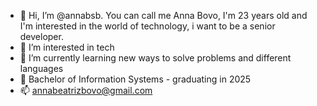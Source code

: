 - 👋 Hi, I’m @annabsb. You can call me Anna Bovo, I'm 23 years old and I'm interested in the world of technology, i want to be a senior developer.
- 👀 I’m interested in tech
- 🌱 I’m currently learning new ways to solve problems and different languages
- 👋 Bachelor of Information Systems - graduating in 2025
- 📫 annabeatrizbovo@gmail.com

<!---
annabsb/annabsb is a ✨ special ✨ repository because its `README.md` (this file) appears on your GitHub profile.
You can click the Preview link to take a look at your changes.
--->
